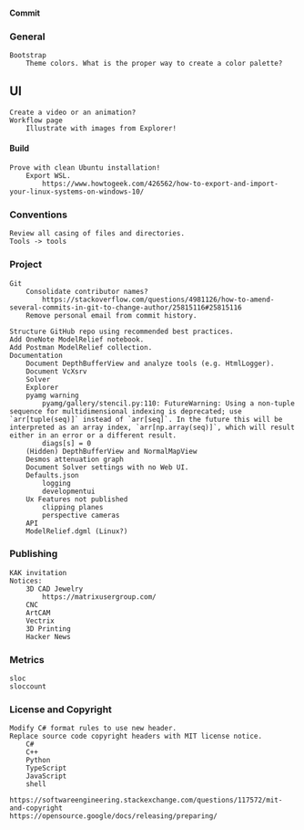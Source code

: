 #### Commit     
### General   
    Bootstrap
        Theme colors. What is the proper way to create a color palette?
 ## UI
    Create a video or an animation?
    Workflow page
        Illustrate with images from Explorer!
#### Build
    Prove with clean Ubuntu installation!
        Export WSL.
            https://www.howtogeek.com/426562/how-to-export-and-import-your-linux-systems-on-windows-10/
### Conventions
    Review all casing of files and directories.
    Tools -> tools
### Project
    Git
        Consolidate contributor names?
            https://stackoverflow.com/questions/4981126/how-to-amend-several-commits-in-git-to-change-author/25815116#25815116
        Remove personal email from commit history.

    Structure GitHub repo using recommended best practices.
    Add OneNote ModelRelief notebook.
    Add Postman ModelRelief collection.
    Documentation
        Document DepthBufferView and analyze tools (e.g. HtmlLogger).
        Document VcXsrv
        Solver
        Explorer
        pyamg warning
            pyamg/gallery/stencil.py:110: FutureWarning: Using a non-tuple sequence for multidimensional indexing is deprecated; use `arr[tuple(seq)]` instead of `arr[seq]`. In the future this will be interpreted as an array index, `arr[np.array(seq)]`, which will result either in an error or a different result.
            diags[s] = 0
        (Hidden) DepthBufferView and NormalMapView
        Desmos attenuation graph
        Document Solver settings with no Web UI.
        Defaults.json
            logging
            developmentui
        Ux Features not published
            clipping planes
            perspective cameras
        API
        ModelRelief.dgml (Linux?)
### Publishing
    KAK invitation
    Notices:
        3D CAD Jewelry
            https://matrixusergroup.com/
        CNC
        ArtCAM
        Vectrix
        3D Printing
        Hacker News
### Metrics
    sloc
    sloccount
### License and Copyright
    Modify C# format rules to use new header.
    Replace source code copyright headers with MIT license notice.
        C#
        C++ 
        Python
        TypeScript
        JavaScript
        shell

    https://softwareengineering.stackexchange.com/questions/117572/mit-and-copyright
    https://opensource.google/docs/releasing/preparing/
